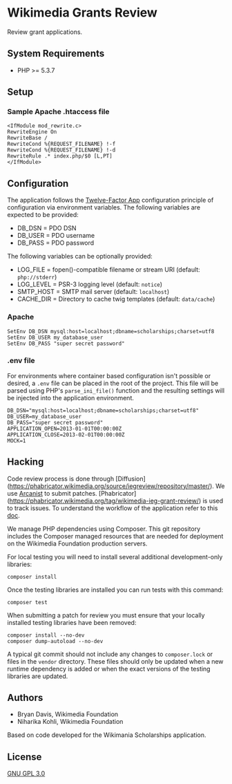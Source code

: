 Wikimedia Grants Review
=======================

Review grant applications.

System Requirements
-------------------
* PHP >= 5.3.7

Setup
-----

### Sample Apache .htaccess file

    <IfModule mod_rewrite.c>
    RewriteEngine On
    RewriteBase /
    RewriteCond %{REQUEST_FILENAME} !-f
    RewriteCond %{REQUEST_FILENAME} !-d
    RewriteRule .* index.php/$0 [L,PT]
    </IfModule>


Configuration
-------------

The application follows the [Twelve-Factor App](http://12factor.net/)
configuration principle of configuration via environment variables. The
following variables are expected to be provided:

* DB_DSN = PDO DSN
* DB_USER = PDO username
* DB_PASS = PDO password

The following variables can be optionally provided:

* LOG_FILE = fopen()-compatible filename or stream URI (default: `php://stderr`)
* LOG_LEVEL = PSR-3 logging level (default: `notice`)
* SMTP_HOST = SMTP mail server (default: `localhost`)
* CACHE_DIR = Directory to cache twig templates (default: `data/cache`)

### Apache

    SetEnv DB_DSN mysql:host=localhost;dbname=scholarships;charset=utf8
    SetEnv DB_USER my_database_user
    SetEnv DB_PASS "super secret password"

### .env file

For environments where container based configuration isn't possible or
desired, a `.env` file can be placed in the root of the project. This file
will be parsed using PHP's `parse_ini_file()` function and the resulting
settings will be injected into the application environment.

    DB_DSN="mysql:host=localhost;dbname=scholarships;charset=utf8"
    DB_USER=my_database_user
    DB_PASS="super secret password"
    APPLICATION_OPEN=2013-01-01T00:00:00Z
    APPLICATION_CLOSE=2013-02-01T00:00:00Z
    MOCK=1


Hacking
-------
Code review process is done through [Diffusion]
(https://phabricator.wikimedia.org/source/iegreview/repository/master/).
We use [Arcanist](https://www.mediawiki.org/wiki/Phabricator/Arcanist)
to submit patches. [Phabricator]
(https://phabricator.wikimedia.org/tag/wikimedia-ieg-grant-review/)
is used to track issues. To understand the workflow of the application refer to this [doc](https://www.mediawiki.org/wiki/Grants_Review_app).

We manage PHP dependencies using Composer. This git repository includes the
Composer managed resources that are needed for deployment on the Wikimedia
Foundation production servers.

For local testing you will need to install several additional development-only
libraries:

    composer install

Once the testing libraries are installed you can run tests with this command:

    composer test

When submitting a patch for review you must ensure that your locally installed
testing libraries have been removed:

    composer install --no-dev
    composer dump-autoload --no-dev

A typical git commit should not include any changes to `composer.lock` or
files in the `vendor` directory. These files should only be updated when a new
runtime dependency is added or when the exact versions of the testing
libraries are updated.

Authors
-------
* Bryan Davis, Wikimedia Foundation
* Niharika Kohli, Wikimedia Foundation

Based on code developed for the Wikimania Scholarships application.

License
-------
[GNU GPL 3.0](www.gnu.org/copyleft/gpl.html "GNU GPL 3.0")
